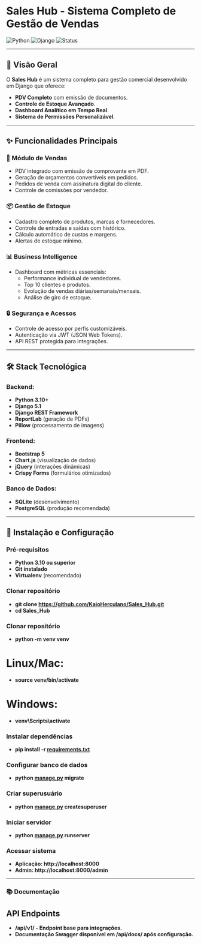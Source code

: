 # Sales Hub - Sistema Completo de Gestão de Vendas

![Python](https://img.shields.io/badge/Python-3.10%2B-blue)
![Django](https://img.shields.io/badge/Django-5.1-green)
![Status](https://img.shields.io/badge/Status-Em%20Desenvolvimento-yellow)

---

## 📌 Visão Geral

O **Sales Hub** é um sistema completo para gestão comercial desenvolvido em Django que oferece:

- **PDV Completo** com emissão de documentos.
- **Controle de Estoque Avançado**.
- **Dashboard Analítico em Tempo Real**.
- **Sistema de Permissões Personalizável**.

---

## ✨ Funcionalidades Principais

### 🛒 Módulo de Vendas
- PDV integrado com emissão de comprovante em PDF.
- Geração de orçamentos convertíveis em pedidos.
- Pedidos de venda com assinatura digital do cliente.
- Controle de comissões por vendedor.

### 📦 Gestão de Estoque
- Cadastro completo de produtos, marcas e fornecedores.
- Controle de entradas e saídas com histórico.
- Cálculo automático de custos e margens.
- Alertas de estoque mínimo.

### 📊 Business Intelligence
- Dashboard com métricas essenciais:
  - Performance individual de vendedores.
  - Top 10 clientes e produtos.
  - Evolução de vendas diárias/semanais/mensais.
  - Análise de giro de estoque.

### 🔒 Segurança e Acessos
- Controle de acesso por perfis customizáveis.
- Autenticação via JWT (JSON Web Tokens).
- API REST protegida para integrações.

---

## 🛠 Stack Tecnológica

### Backend:
- **Python 3.10+**
- **Django 5.1**
- **Django REST Framework**
- **ReportLab** (geração de PDFs)
- **Pillow** (processamento de imagens)

### Frontend:
- **Bootstrap 5**
- **Chart.js** (visualização de dados)
- **jQuery** (interações dinâmicas)
- **Crispy Forms** (formulários otimizados)

### Banco de Dados:
- **SQLite** (desenvolvimento)
- **PostgreSQL** (produção recomendada)

---

## 🚀 Instalação e Configuração

### Pré-requisitos
- **Python 3.10 ou superior**
- **Git instalado**
- **Virtualenv** (recomendado)

### Clonar repositório

- **git clone https://github.com/KaioHerculano/Sales_Hub.git**
- **cd Sales_Hub**

### Clonar repositório
- **python -m venv venv**
# Linux/Mac:
- **source venv/bin/activate**
# Windows:
- **venv\Scripts\activate**

### Instalar dependências
- **pip install -r [requirements.txt](http://_vscodecontentref_/0)**

### Configurar banco de dados
- **python [manage.py](http://_vscodecontentref_/1) migrate**

### Criar superusuário
- **python [manage.py](http://_vscodecontentref_/2) createsuperuser**

### Iniciar servidor
- **python [manage.py](http://_vscodecontentref_/3) runserver**

### Acessar sistema
- **Aplicação: http://localhost:8000**
- **Admin: http://localhost:8000/admin**
---
### 📚 Documentação
## API Endpoints
- **/api/v1/ - Endpoint base para integrações.**
- **Documentação Swagger disponível em /api/docs/ após configuração.**
